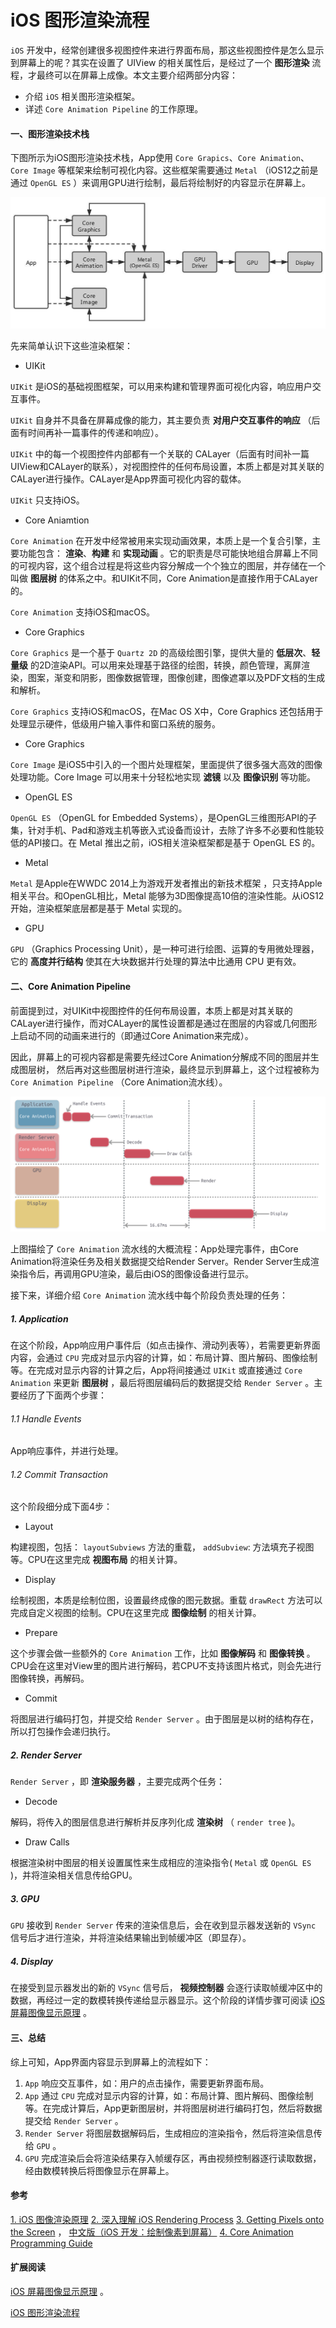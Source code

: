 # iOS 图形渲染流程

`iOS` 开发中，经常创建很多视图控件来进行界面布局，那这些视图控件是怎么显示到屏幕上的呢？其实在设置了 UIView 的相关属性后，是经过了一个 **图形渲染** 流程，才最终可以在屏幕上成像。本文主要介绍两部分内容：

* 介绍 `iOS` 相关图形渲染框架。
* 详述 `Core Animation Pipeline` 的工作原理。

#### 一、图形渲染技术栈

下图所示为iOS图形渲染技术栈，App使用 `Core Grapics`、`Core Animation`、`Core Image` 等框架来绘制可视化内容。这些框架需要通过 `Metal` （iOS12之前是通过 `OpenGL ES` ）来调用GPU进行绘制，最后将绘制好的内容显示在屏幕上。

![](./imgs/1.jpg)

先来简单认识下这些渲染框架：

* UIKit

`UIKit` 是iOS的基础视图框架，可以用来构建和管理界面可视化内容，响应用户交互事件。

`UIKit` 自身并不具备在屏幕成像的能力，其主要负责 **对用户交互事件的响应** （后面有时间再补一篇事件的传递和响应）。

`UIKit` 中的每一个视图控件内部都有一个关联的 CALayer（后面有时间补一篇UIView和CALayer的联系），对视图控件的任何布局设置，本质上都是对其关联的CALayer进行操作。CALayer是App界面可视化内容的载体。

`UIKit` 只支持iOS。

* Core Aniamtion

`Core Animation` 在开发中经常被用来实现动画效果，本质上是一个复合引擎，主要功能包含： **渲染**、**构建** 和 **实现动画** 。它的职责是尽可能快地组合屏幕上不同的可视内容，这个组合过程是将这些内容分解成一个个独立的图层，并存储在一个叫做 **图层树** 的体系之中。和UIKit不同，Core Animation是直接作用于CALayer的。

`Core Animation` 支持iOS和macOS。

* Core Graphics

`Core Graphics` 是一个基于 `Quartz 2D` 的高级绘图引擎，提供大量的 **低层次**、**轻量级** 的2D渲染API。可以用来处理基于路径的绘图，转换，颜色管理，离屏渲染，图案，渐变和阴影，图像数据管理，图像创建，图像遮罩以及PDF文档的生成和解析。

`Core Graphics` 支持iOS和macOS，在Mac OS X中，Core Graphics 还包括用于处理显示硬件，低级用户输入事件和窗口系统的服务。

* Core Graphics

`Core Image` 是iOS5中引入的一个图片处理框架，里面提供了很多强大高效的图像处理功能。Core Image 可以用来十分轻松地实现 **滤镜** 以及 **图像识别** 等功能。

* OpenGL ES

`OpenGL ES` （OpenGL for Embedded Systems），是OpenGL三维图形API的⼦集，针对⼿机、Pad和游戏主机等嵌⼊式设备⽽设计，去除了许多不必要和性能较低的API接⼝。在 Metal 推出之前，iOS相关渲染框架都是基于 OpenGL ES 的。

* Metal

`Metal` 是Apple在WWDC 2014上为游戏开发者推出的新技术框架 ，只支持Apple相关平台。和OpenGL相比，Metal 能够为3D图像提高10倍的渲染性能。从iOS12开始，渲染框架底层都是基于 Metal 实现的。

* GPU

`GPU` （Graphics Processing Unit），是一种可进行绘图、运算的专用微处理器，它的 **高度并行结构** 使其在大块数据并行处理的算法中比通用 CPU 更有效。

#### 二、Core Animation Pipeline

前面提到过，对UIKit中视图控件的任何布局设置，本质上都是对其关联的CALayer进行操作，而对CALayer的属性设置都是通过在图层的内容或几何图形上启动不同的动画来进行的（即通过Core Animation来完成）。

因此，屏幕上的可视内容都是需要先经过Core Animation分解成不同的图层并生成图层树， 然后再对这些图层树进行渲染，最终显示到屏幕上，这个过程被称为 `Core Animation Pipeline` （Core Animation流水线）。

![](./imgs/2.png)

上图描绘了 `Core Animation` 流水线的大概流程：App处理完事件，由Core Animation将渲染任务及相关数据提交给Render Server。Render Server生成渲染指令后，再调用GPU渲染，最后由iOS的图像设备进行显示。

接下来，详细介绍 `Core Animation` 流水线中每个阶段负责处理的任务：

##### 1. Application

在这个阶段，App响应用户事件后（如点击操作、滑动列表等），若需要更新界面内容，会通过 `CPU` 完成对显示内容的计算，如：布局计算、图片解码、图像绘制等。在完成对显示内容的计算之后，App将间接通过 `UIKit` 或直接通过 `Core Animation` 来更新 **图层树** ，最后将图层编码后的数据提交给 `Render Server` 。主要经历了下面两个步骤：

###### 1.1 Handle Events

App响应事件，并进行处理。

###### 1.2 Commit Transaction

这个阶段细分成下面4步：

* Layout

构建视图，包括： `layoutSubviews` 方法的重载， `addSubview`: 方法填充子视图等。CPU在这里完成 **视图布局** 的相关计算。

* Display

绘制视图，本质是绘制位图，设置最终成像的图元数据。重载 `drawRect` 方法可以完成自定义视图的绘制。CPU在这里完成 **图像绘制** 的相关计算。

* Prepare

这个步骤会做一些额外的 `Core Animation` 工作，比如 **图像解码** 和 **图像转换** 。CPU会在这里对View里的图片进行解码，若CPU不支持该图片格式，则会先进行图像转换，再解码。

* Commit

将图层进行编码打包，并提交给 `Render Server` 。由于图层是以树的结构存在，所以打包操作会递归执行。

##### 2. Render Server

`Render Server` ，即 **渲染服务器** ，主要完成两个任务：

* Decode

解码，将传入的图层信息进行解析并反序列化成 **渲染树** （ `render tree` )。

* Draw Calls

根据渲染树中图层的相关设置属性来生成相应的渲染指令( `Metal` 或 `OpenGL ES` )，并将渲染相关信息传给GPU。

##### 3. GPU

`GPU` 接收到 `Render Server` 传来的渲染信息后，会在收到显示器发送新的 `VSync` 信号后才进行渲染，并将渲染结果输出到帧缓冲区（即显存）。

##### 4. Display

在接受到显示器发出的新的 `VSync` 信号后， **视频控制器** 会逐行读取帧缓冲区中的数据，再经过一定的数模转换传递给显示器显示。这个阶段的详情步骤可阅读 [iOS 屏幕图像显示原理](https://www.jianshu.com/p/91d5cf01187c) 。

#### 三、总结

综上可知，App界面内容显示到屏幕上的流程如下：

1. `App` 响应交互事件，如：用户的点击操作，需要更新界面布局。
2. `App` 通过 `CPU` 完成对显示内容的计算，如：布局计算、图片解码、图像绘制等。在完成计算后，App更新图层树，并将图层树进行编码打包，然后将数据提交给 `Render Server` 。
3. `Render Server` 将图层数据解码后，生成相应的渲染指令，然后将渲染信息传给 `GPU` 。
4. `GPU` 完成渲染后会将渲染结果存入帧缓存区，再由视频控制器逐行读取数据，经由数模转换后将图像显示在屏幕上。

#### 参考

[1. iOS 图像渲染原理](https://links.jianshu.com/go?to=http%3A%2F%2Fchuquan.me%2F2018%2F09%2F25%2Fios-graphics-render-principle%2F)
[2. 深入理解 iOS Rendering Process](https://links.jianshu.com/go?to=https%3A%2F%2Flision.me%2Fios-rendering-process%2F)
[3. Getting Pixels onto the Screen](https://links.jianshu.com/go?to=https%3A%2F%2Fwww.objc.io%2Fissues%2F3-views%2Fmoving-pixels-onto-the-screen%2F) ， [中文版（iOS 开发：绘制像素到屏幕）](https://links.jianshu.com/go?to=https%3A%2F%2Fsegmentfault.com%2Fa%2F1190000000390012)
[4. Core Animation Programming Guide](https://links.jianshu.com/go?to=https%3A%2F%2Fdeveloper.apple.com%2Flibrary%2Farchive%2Fdocumentation%2FCocoa%2FConceptual%2FCoreAnimation_guide%2FCoreAnimationBasics%2FCoreAnimationBasics.html%23%2F%2Fapple_ref%2Fdoc%2Fuid%2FTP40004514-CH2-SW20)

#### 扩展阅读

[iOS 屏幕图像显示原理](https://www.jianshu.com/p/91d5cf01187c) 。

[iOS 图形渲染流程](https://www.jianshu.com/p/cfb08dc42a4e)